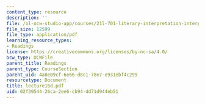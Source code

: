 ```yaml
---
content_type: resource
description: ''
file: /ol-ocw-studio-app/courses/21l-701-literary-interpretation-interpreting-poetry-fall-2003/02f3954426ca2ee6cb94dd71d944eb51_lecture16d.pdf
file_size: 12599
file_type: application/pdf
learning_resource_types:
- Readings
license: https://creativecommons.org/licenses/by-nc-sa/4.0/
ocw_type: OCWFile
parent_title: Readings
parent_type: CourseSection
parent_uid: 4a8e09cf-6e66-d8c1-78e7-e931ebf4c299
resourcetype: Document
title: lecture16d.pdf
uid: 02f39544-26ca-2ee6-cb94-dd71d944eb51
---
```

